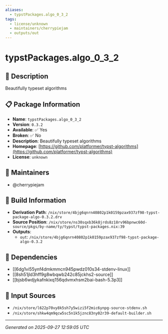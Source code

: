 ```yaml
---
aliases:
  - typstPackages.algo_0_3_2
tags:
  - license/unknown
  - maintainers/cherrypiejam
  - outputs/out
---
```


# typstPackages.algo_0_3_2

## 📝 Description

Beautifully typeset algorithms

## 📋 Package Information

- **Name**: `typstPackages.algo_0_3_2`
- **Version**: `0.3.2`
- **Available**: ✅ Yes
- **Broken**: ✅ No
- **Description**: Beautifully typeset algorithms
- **Homepage**: [https://github.com/platformer/typst-algorithms](https://github.com/platformer/typst-algorithms)
- **License**: `unknown`
## 👥 Maintainers

- @cherrypiejam


## 🔧 Build Information

- **Derivation Path**: `/nix/store/4bjg6qnrn40802p1k0159pzax937zf98-typst-package-algo-0.3.2.drv`
- **Source Position**: `/nix/store/ns30sqxb36k8jrds8z18rv96bpnwc60d-source/pkgs/by-name/ty/typst/typst-packages.nix:39`
- **Outputs**:
  - `out`:  `/nix/store/4bjg6qnrn40802p1k0159pzax937zf98-typst-package-algo-0.3.2`

## 🔗 Dependencies

- [[6dg1vi55ynf4dmkmmcn945pwdz010s34-stdenv-linux]]
- [[8sh51jld3hff9g8wbqwb242c85jckhs2-source]]
- [[bjsb6wdjykafnkixq156qdvmxhsm2bai-bash-5.3p3]]

## 📁 Input Sources

- `/nix/store/l622p70vy8k5sh7y5wizi5f2mic6ynpg-source-stdenv.sh`
- `/nix/store/shkw4qm9qcw5sc5n1k5jznc83ny02r39-default-builder.sh`

---
*Generated on 2025-09-27 12:59:05 UTC*
